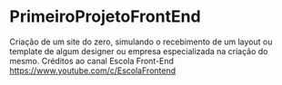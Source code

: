 # PrimeiroProjetoFrontEnd
Criação de um site do zero,  simulando o recebimento de um layout ou template de algum designer ou empresa especializada na criação do mesmo. Créditos ao canal Escola Front-End https://www.youtube.com/c/EscolaFrontend
